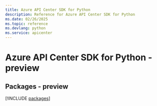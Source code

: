 ```yaml
---
title: Azure API Center SDK for Python
description: Reference for Azure API Center SDK for Python
ms.date: 02/26/2025
ms.topic: reference
ms.devlang: python
ms.service: apicenter
---
```

# Azure API Center SDK for Python - preview
## Packages - preview
[!INCLUDE [packages](api-center-index.md)]